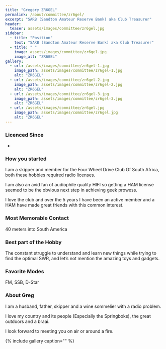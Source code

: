 ```yaml
---
title: "Gregory ZR6GEL"
permalink: /about/committee/zr6gel/
excerpt: "SARB (Sandton Amateur Reserve Bank) aka Club Treasurer"
header:
  teaser: assets/images/committee/zr6gel.jpg
sidebar:
  - title: "Position"
    text: "SARB (Sandton Amateur Reserve Bank) aka Club Treasurer"
  - title: " "
    image: assets/images/committee/zr6gel.jpg
    image_alt: "ZR6GEL"
gallery:
  - url: /assets/images/committee/zr6gel-1.jpg
    image_path: assets/images/committee/zr6gel-1.jpg
    alt: "ZR6GEL"
  - url: /assets/images/committee/zr6gel-2.jpg
    image_path: assets/images/committee/zr6gel-2.jpg
    alt: "ZR6GEL"        
  - url: /assets/images/committee/zr6gel-3.jpg
    image_path: assets/images/committee/zr6gel-3.jpg
    alt: "ZR6GEL"
  - url: /assets/images/committee/zr6gel.jpg
    image_path: assets/images/committee/zr6gel.jpg
    alt: "ZR6GEL"
---
```


### Licenced Since
-

### How you started
I am a skipper and member for the Four Wheel Drive Club Of South Africa, both these hobbies required radio licenses. 

I am also an avid fan of audiophile quality HIFI so getting a HAM license seemed to be the obvious next step in achieving geek prowess. 

I love the club and over the 5 years I have been an active member and a HAM have made great friends with this common interest.

### Most Memorable Contact
40 meters into South America

### Best part of the Hobby
The constant struggle to understand and learn new things while trying to find the optimal SWR, and let’s not mention the amazing toys and gadgets.

### Favorite Modes
FM, SSB, D-Star

### About Greg 
I am a husband, father, skipper and a wine sommelier with a radio problem. 

I love my country and its people (Especially the Springboks), the great outdoors and a braai. 

I look forward to meeting you on air or around a fire.


{% include gallery caption="" %}
